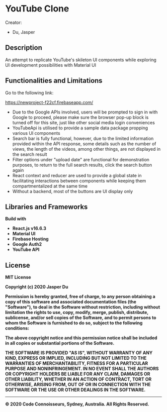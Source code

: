 # YouTube Clone

Creator:

- Du, Jasper

## Description

An attempt to replicate YouTube's skileton UI components while 
exploring UI development possibilities with Material UI

## Functionalities and Limitations

Go to the following link: 

https://newproject-f22cf.firebaseapp.com/

- Due to the Google APIs involved, users will be prompted to sign in with Google to proceed, please make sure the browser pop-up block is turned off for this site, just like other social media login conveniences
- YouTubeApi is utilised to provide a sample data package propping various UI components
- Search bar is fully functional, however, due to the limited information provided within the API response, some details such as the number of views, the length of the videos, among other things, are not displayed in the search result
- Filter options under "upload date" are functional for demonstration purposes, to return to the full search results, click the search button again
- React context and reducer are used to provide a global state in facilitating interactions between components while keeping them compartmentalized at the same time
- Without a backend, most of the buttons are UI display only





## Libraries and Frameworks

<b>Build with<b>

- React.js v16.6.3
- Material UI
- Firebase Hosting
- Google Auth2
- YouTube API

## License

MIT License

Copyright (c) 2020  Jasper Du

Permission is hereby granted, free of charge, to any person obtaining a copy
of this software and associated documentation files (the "Software"), to deal
in the Software without restriction, including without limitation the rights
to use, copy, modify, merge, publish, distribute, sublicense, and/or sell
copies of the Software, and to permit persons to whom the Software is
furnished to do so, subject to the following conditions:

The above copyright notice and this permission notice shall be included in all
copies or substantial portions of the Software.

THE SOFTWARE IS PROVIDED "AS IS", WITHOUT WARRANTY OF ANY KIND, EXPRESS OR
IMPLIED, INCLUDING BUT NOT LIMITED TO THE WARRANTIES OF MERCHANTABILITY,
FITNESS FOR A PARTICULAR PURPOSE AND NONINFRINGEMENT. IN NO EVENT SHALL THE
AUTHORS OR COPYRIGHT HOLDERS BE LIABLE FOR ANY CLAIM, DAMAGES OR OTHER
LIABILITY, WHETHER IN AN ACTION OF CONTRACT, TORT OR OTHERWISE, ARISING FROM,
OUT OF OR IN CONNECTION WITH THE SOFTWARE OR THE USE OR OTHER DEALINGS IN THE
SOFTWARE.

---

© 2020 Code Connoisseurs, Sydney, Australia. All Rights Reserved.
